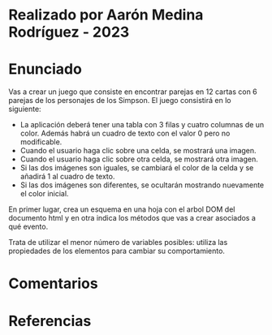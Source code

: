 # Realizado por Aarón Medina Rodríguez - 2023

# Enunciado
Vas a crear un juego que consiste en encontrar parejas en 12 cartas con 6 parejas de los personajes de los Simpson. El juego consistirá en lo siguiente:
- La aplicación deberá tener una tabla con 3 filas y cuatro columnas de un color. Además habrá un cuadro de texto con el valor 0 pero no modificable.
- Cuando el usuario haga clic sobre una celda, se mostrará una imagen.
- Cuando el usuario haga clic sobre otra celda, se mostrará otra imagen.
- Si las dos imágenes son iguales, se cambiará el color de la celda y se añadirá 1 al cuadro de texto.
- Si las dos imágenes son diferentes, se ocultarán mostrando nuevamente el color inicial.

En primer lugar, crea un esquema en una hoja con el arbol DOM del documento html y en otra indica los métodos que vas a crear asociados a qué evento.

Trata de utilizar el menor número de variables posibles: utiliza las propiedades de los elementos para cambiar su comportamiento.
# Comentarios

# Referencias